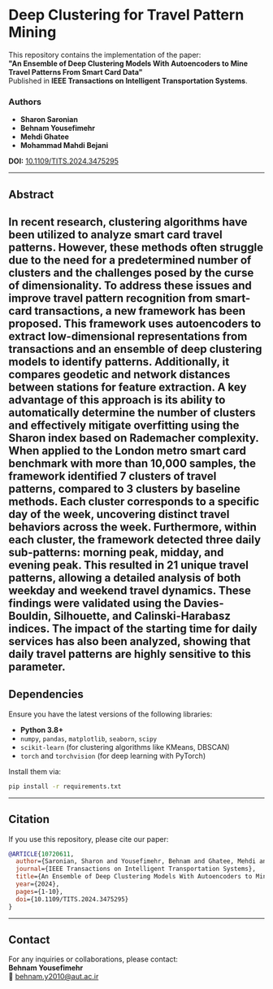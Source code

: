 
# Deep Clustering for Travel Pattern Mining

This repository contains the implementation of the paper:  
**"An Ensemble of Deep Clustering Models With Autoencoders to Mine Travel Patterns From Smart Card Data"**  
Published in **IEEE Transactions on Intelligent Transportation Systems**.

### Authors
- **Sharon Saronian**
- **Behnam Yousefimehr**  
- **Mehdi Ghatee**  
- **Mohammad Mahdi Bejani**  

**DOI:** [10.1109/TITS.2024.3475295](https://ieeexplore.ieee.org/abstract/document/10720611)  

---

## Abstract
In recent research, clustering algorithms have been utilized to analyze smart card travel patterns. However, these methods often struggle due to the need for a predetermined number of clusters and the challenges posed by the curse of dimensionality. To address these issues and improve travel pattern recognition from smart-card transactions, a new framework has been proposed. This framework uses autoencoders to extract low-dimensional representations from transactions and an ensemble of deep clustering models to identify patterns. Additionally, it compares geodetic and network distances between stations for feature extraction. A key advantage of this approach is its ability to automatically determine the number of clusters and effectively mitigate overfitting using the Sharon index based on Rademacher complexity. When applied to the London metro smart card benchmark with more than 10,000 samples, the framework identified 7 clusters of travel patterns, compared to 3 clusters by baseline methods. Each cluster corresponds to a specific day of the week, uncovering distinct travel behaviors across the week. Furthermore, within each cluster, the framework detected three daily sub-patterns: morning peak, midday, and evening peak. This resulted in 21 unique travel patterns, allowing a detailed analysis of both weekday and weekend travel dynamics. These findings were validated using the Davies-Bouldin, Silhouette, and Calinski-Harabasz indices. The impact of the starting time for daily services has also been analyzed, showing that daily travel patterns are highly sensitive to this parameter.
---

## Dependencies
Ensure you have the latest versions of the following libraries:
- **Python 3.8+**
- `numpy`, `pandas`, `matplotlib`, `seaborn`, `scipy`
- `scikit-learn` (for clustering algorithms like KMeans, DBSCAN)
- `torch` and `torchvision` (for deep learning with PyTorch)

Install them via:
```bash
pip install -r requirements.txt
```

---

## Citation
If you use this repository, please cite our paper:
```bibtex
@ARTICLE{10720611,
  author={Saronian, Sharon and Yousefimehr, Behnam and Ghatee, Mehdi and Bejani, Mohammad Mahdi},
  journal={IEEE Transactions on Intelligent Transportation Systems}, 
  title={An Ensemble of Deep Clustering Models With Autoencoders to Mine Travel Patterns From Smart Card Data}, 
  year={2024},
  pages={1-10},
  doi={10.1109/TITS.2024.3475295}
}
```

---

## Contact
For any inquiries or collaborations, please contact:  
**Behnam Yousefimehr**  
📧 [behnam.y2010@aut.ac.ir](mailto:behnam.y2010@aut.ac.ir)
